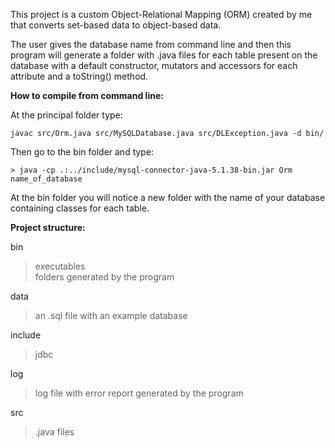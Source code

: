 This project is a custom Object-Relational Mapping (ORM) created by me that converts set-based data to object-based data. 

The user gives the database name from command line and then this program will generate a folder with .java files for each table present on the database with a default constructor, mutators and accessors for each attribute and a toString() method.

<b>How to compile from command line:</b>

At the principal folder type:
```
javac src/Orm.java src/MySQLDatabase.java src/DLException.java -d bin/
```

Then go to the bin folder and type:

```
> java -cp .:../include/mysql-connector-java-5.1.38-bin.jar Orm name_of_database
```

At the bin folder you will notice a new folder with the name of your database containing classes for each table.

<b>Project structure:</b>

bin
> executables <br/>
> folders generated by the program

data
> an .sql file with an example database

include
> jdbc

log
> log file with error report generated by the program

src
> .java files

